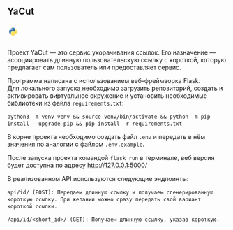 <h2>YaCut

<img src="https://raw.githubusercontent.com/github/explore/80688e429a7d4ef2fca1e82350fe8e3517d3494d/topics/python/python.png" height="26"/></h2>
<p></p>Проект YaCut — это сервис укорачивания ссылок. Его назначение — ассоциировать длинную пользовательскую ссылку с короткой, которую предлагает сам пользователь или предоставляет сервис.</p>


Программа написана с использованием веб-фреймворка Flask.<br>
Для локального запуска необходимо загрузить репозиторий, создать и активировать виртуальное окружение и установить необходимые библиотеки из файла ```reguirements.txt```:
```
python3 -m venv venv && source venv/bin/activate && python -m pip install --upgrade pip && pip install -r requirements.txt
```
В корне проекта необходимо создать файл ```.env``` и передать в нём значения по аналогии с файлом ```.env.example```.
<br>

После запуска проекта командой ```flask run``` в терминале, веб версия будет доступна по адресу http://127.0.0.1:5000/


В реализованном API используются следующие эндпоинты:

```
api/id/ (POST): Передаем длинную ссылку и получаем сгенерированную короткую ссылку. При желании можно сразу передать свой вариант короткой ссылки.
```
```
/api/id/<short_id>/ (GET): Получаем длинную ссылку, указав короткую.
```

